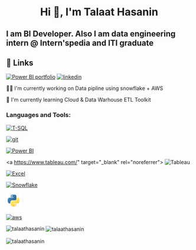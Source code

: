 <h1 align="center">Hi 👋, I'm Talaat Hasanin</h1>

## I am BI Developer. Also I am  data engineering intern @ Intern'spedia and ITI graduate 

## 🔗 Links
[![Power BI portfolio](https://img.shields.io/badge/my_portfolio-000?style=for-the-badge&logo=ko-fi&logoColor=white)](https://www.novypro.com/profile_projects/talaat-mohamed)
[![linkedin](https://img.shields.io/badge/linkedin-0A66C2?style=for-the-badge&logo=linkedin&logoColor=white)](https://www.linkedin.com/in/talaat-hasanin/)

👩‍💻 I'm currently working on Data pipline using snowflake + AWS

🧠 I'm currently learning Cloud & Data Warhouse ETL Toolkit

<h3 align="left">Languages and Tools:</h3>
<p align="left"> <a href="https://www.tsql.info/" target="_blank" rel="noreferrer"> <img src="https://cdn.worldvectorlogo.com/logos/microsoft-sql-server-1.svg" alt="T-SQL" width="40" height="40"/> </a> 

<a href="https://git-scm.com/" target="_blank" rel="noreferrer"> <img src="https://www.vectorlogo.zone/logos/git-scm/git-scm-icon.svg" alt="git" width="40" height="40"/> </a> 

<a href="https://powerbi.microsoft.com/en-us/" target="_blank" rel="noreferrer"> <img src="https://www.vectorlogo.zone/logos/microsoft_powerbi/microsoft_powerbi-icon.svg" alt="Power BI" width="40" height="40"/> </a> 

<a https://www.tableau.com/" target="_blank" rel="noreferrer"> <img src="https://cdn.worldvectorlogo.com/logos/tableau-software.svg" alt="Tableau" width="40" height="40"/> </a> 

<a href="https://www.microsoft.com/en-us/microsoft-365/excel" target="_blank" rel="noreferrer"> <img src="https://cdn.worldvectorlogo.com/logos/excel-4.svg" alt="Excel" width="40" height="40"/> </a>

<a href="https://www.snowflake.com/en/" target="_blank" rel="noreferrer"> <img src="https://www.logo.wine/a/logo/Snowflake_Inc./Snowflake_Inc.-Logo.wine.svg" alt="Snowflake" width="40" height="40"/> </a> 

<a href="https://www.python.org" target="_blank" rel="noreferrer"> <img src="https://raw.githubusercontent.com/devicons/devicon/master/icons/python/python-original.svg" alt="python" width="40" height="40"/> </a> 

<a href="https://aws.amazon.com/" target="_blank" rel="noreferrer"> <img src="https://cdn.worldvectorlogo.com/logos/aws-2.svg" alt="aws" width="40" height="40"/> </a>

<p><img align="left" src="https://github-readme-stats.vercel.app/api/top-langs?username=talaathasanin&show_icons=true&locale=en&layout=compact" alt="talaathasanin" /></p>

<p>&nbsp;<img align="center" src="https://github-readme-stats.vercel.app/api?username=talaathasanin&show_icons=true&locale=en" alt="talaathasanin" /></p>

<p><img align="center" src="https://github-readme-streak-stats.herokuapp.com/?user=youssefhosni&" alt="talaathasanin" /></p>
